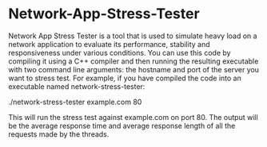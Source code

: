 # Network-App-Stress-Tester
Network App Stress Tester is a tool that is used to simulate heavy load on a network application to evaluate its performance, stability and responsiveness under various conditions.
You can use this code by compiling it using a C++ compiler and then running the resulting executable with two command line arguments: the hostname and port of the server you want to stress test.
For example, if you have compiled the code into an executable named network-stress-tester:

./network-stress-tester example.com 80

This will run the stress test against example.com on port 80. The output will be the average response time and average response length of all the requests made by the threads.
